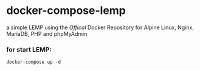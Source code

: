 # docker-compose-lemp
a simple LEMP using the *Offical* Docker Repository for Alpine Linux, Nginx, MariaDB, PHP and phpMyAdmin

### for start LEMP: 
``docker-compose up -d``
